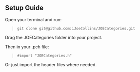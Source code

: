 Setup Guide
-----------

Open your terminal and run:

> ```git clone git@github.com:iJoeCollins/JOECategories.git```

Drag the JOECategories folder into your project.

Then in your .pch file:

> ```#import "JOECategories.h"```

Or just import the header files where needed.